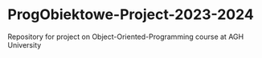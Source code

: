 # ProgObiektowe-Project-2023-2024
Repository for project on Object-Oriented-Programming course at AGH University
